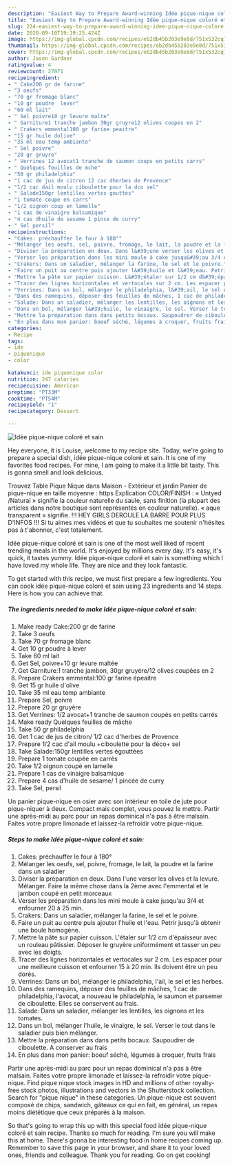 ```yaml
---
description: "Easiest Way to Prepare Award-winning Idée pique-nique coloré et sain"
title: "Easiest Way to Prepare Award-winning Idée pique-nique coloré et sain"
slug: 224-easiest-way-to-prepare-award-winning-idee-pique-nique-colore-et-sain
date: 2020-09-10T19:19:25.424Z
image: https://img-global.cpcdn.com/recipes/eb2db45b203e9e8d/751x532cq70/idee-pique-nique-colore-et-sain-photo-principale-de-la-recette.jpg
thumbnail: https://img-global.cpcdn.com/recipes/eb2db45b203e9e8d/751x532cq70/idee-pique-nique-colore-et-sain-photo-principale-de-la-recette.jpg
cover: https://img-global.cpcdn.com/recipes/eb2db45b203e9e8d/751x532cq70/idee-pique-nique-colore-et-sain-photo-principale-de-la-recette.jpg
author: Jason Gardner
ratingvalue: 4
reviewcount: 27071
recipeingredient:
- " Cake200 gr de farine"
- "3 oeufs"
- "70 gr fromage blanc"
- "10 gr poudre  lever"
- "60 ml lait"
- " Sel poivre10 gr levure malte"
- " Garniture1 tranche jambon 30gr gruyre12 olives coupes en 2"
- " Crakers emmental100 gr farine peaitre"
- "15 gr huile dolive"
- "35 ml eau temp ambiante"
- " Sel poivre"
- "20 gr gruyre"
- " Verrines 12 avocat1 tranche de saumon coups en petits carrs"
- " Quelques feuilles de mche"
- "50 gr philadelphia"
- "1 cac de jus de citron 12 cac dherbes de Provence"
- "1/2 cac dail moulu ciboulette pour la dco sel"
- " Salade150gr lentilles vertes gouttes"
- "1 tomate coupe en carrs"
- "1/2 oignon coup en lamelle"
- "1 cas de vinaigre balsamique"
- "4 cas dhuile de sesame 1 pince de curry"
- " Sel persil"
recipeinstructions:
- "Cakes: préchauffer le four à 180°"
- "Mélanger les oeufs, sel, poivre, fromage, le lait, la poudre et la farine dans un saladier"
- "Diviser la préparation en deux. Dans l&#39;une verser les olives et la levure. Mélanger. Faire la même chose dans la 2ème avec l&#39;emmental et le jambon coupé en petit morceaux"
- "Verser les préparation dans les mini moule à cake jusqu&#39;au 3/4 et enfourner 20 à 25 min."
- "Crakers: Dans un saladier, mélanger la farine, le sel et le poivre."
- "Faire un puit au centre puis ajouter l&#39;huile et l&#39;eau. Petrir jusqu&#39;à obtenir une boule homogène."
- "Mettre la pâte sur papier cuisson. L&#39;étaler sur 1/2 cm d&#39;épaisseur avec un rouleau pâtissier. Déposer le gruyère uniformément et tasser un peu avec les doigts."
- "Tracer des lignes horizontales et vertocales sur 2 cm. Les espacer pour une meilleure cuisson et enfourner 15 à 20 min. Ils doivent être un peu dorés."
- "Verrines: Dans un bol, mélanger le philadelphia, l&#39;ail, le sel et les herbes."
- "Dans des ramequins, déposer des feuilles de mâches, 1 cac de philadelphia, l&#39;avocat, a nouveau le philadelphia, le saumon et parsemer de ciboulette. Elles se conservent au frais."
- "Salade: Dans un saladier, mélanger les lentilles, les oignons et les tomates."
- "Dans un bol, mélanger l&#39;huile, le vinaigre, le sel. Verser le tout dans le saladier puis bien mélanger."
- "Mettre la préparation dans dans petits bocaux. Saupoudrer de ciboulette. A conserver au frais"
- "En plus dans mon panier: boeuf séché, légumes à croquer, fruits frais"
categories:
- Recipe
tags:
- ide
- piquenique
- color

katakunci: ide piquenique color 
nutrition: 247 calories
recipecuisine: American
preptime: "PT33M"
cooktime: "PT54M"
recipeyield: "1"
recipecategory: Dessert

---
```



![Idée pique-nique coloré et sain](https://img-global.cpcdn.com/recipes/eb2db45b203e9e8d/751x532cq70/idee-pique-nique-colore-et-sain-photo-principale-de-la-recette.jpg)

Hey everyone, it is Louise, welcome to my recipe site. Today, we're going to prepare a special dish, idée pique-nique coloré et sain. It is one of my favorites food recipes. For mine, I am going to make it a little bit tasty. This is gonna smell and look delicious.

Trouvez Table Pique Nique dans Maison - Extérieur et jardin Panier de pique-nique en taille moyenne : https Explication COLOR/FINISH : « Untyed /Natural » signifie la couleur naturelle du saule, sans finition (la plupart des articles dans notre boutique sont représentés en couleur naturelle). « aque transparent » signifie. !!! HEY GIRLS DEROULE LA BARRE POUR PLUS D&#39;INFOS !!! Si tu aimes mes vidéos et que tu souhaites me soutenir n&#39;hésites pas à t&#39;abonner, c&#39;est totalement.

Idée pique-nique coloré et sain is one of the most well liked of recent trending meals in the world. It's enjoyed by millions every day. It's easy, it's quick, it tastes yummy. Idée pique-nique coloré et sain is something which I have loved my whole life. They are nice and they look fantastic.


To get started with this recipe, we must first prepare a few ingredients. You can cook idée pique-nique coloré et sain using 23 ingredients and 14 steps. Here is how you can achieve that.

<!--inarticleads1-->

##### The ingredients needed to make Idée pique-nique coloré et sain:

1. Make ready  Cake:200 gr de farine
1. Take 3 oeufs
1. Take 70 gr fromage blanc
1. Get 10 gr poudre à lever
1. Take 60 ml lait
1. Get  Sel, poivre+10 gr levure maltée
1. Get  Garniture:1 tranche jambon, 30gr gruyére/12 olives coupées en 2
1. Prepare  Crakers emmental:100 gr farine épeaitre
1. Get 15 gr huile d&#39;olive
1. Take 35 ml eau temp ambiante
1. Prepare  Sel, poivre
1. Prepare 20 gr gruyère
1. Get  Verrines: 1/2 avocat+1 tranche de saumon coupés en petits carrés
1. Make ready  Quelques feuilles de mâche
1. Take 50 gr philadelphia
1. Get 1 cac de jus de citron/ 1/2 cac d&#39;herbes de Provence
1. Prepare 1/2 cac d&#39;ail moulu +ciboulette pour la déco+ sel
1. Take  Salade:150gr lentilles vertes égouttées
1. Prepare 1 tomate coupée en carrés
1. Take 1/2 oignon coupé en lamelle
1. Prepare 1 cas de vinaigre balsamique
1. Prepare 4 cas d&#39;huile de sesame/ 1 pincée de curry
1. Take  Sel, persil


Un panier pique-nique en osier avec son intérieur en toile de jute pour pique-niquer à deux. Compact mais complet, vous pouvez le mettre. Partir une après-midi au parc pour un repas dominical n&#39;a pas à être malsain. Faites votre propre limonade et laissez-la refroidir votre pique-nique. 

<!--inarticleads2-->

##### Steps to make Idée pique-nique coloré et sain:

1. Cakes: préchauffer le four à 180°
1. Mélanger les oeufs, sel, poivre, fromage, le lait, la poudre et la farine dans un saladier
1. Diviser la préparation en deux. Dans l&#39;une verser les olives et la levure. Mélanger. Faire la même chose dans la 2ème avec l&#39;emmental et le jambon coupé en petit morceaux
1. Verser les préparation dans les mini moule à cake jusqu&#39;au 3/4 et enfourner 20 à 25 min.
1. Crakers: Dans un saladier, mélanger la farine, le sel et le poivre.
1. Faire un puit au centre puis ajouter l&#39;huile et l&#39;eau. Petrir jusqu&#39;à obtenir une boule homogène.
1. Mettre la pâte sur papier cuisson. L&#39;étaler sur 1/2 cm d&#39;épaisseur avec un rouleau pâtissier. Déposer le gruyère uniformément et tasser un peu avec les doigts.
1. Tracer des lignes horizontales et vertocales sur 2 cm. Les espacer pour une meilleure cuisson et enfourner 15 à 20 min. Ils doivent être un peu dorés.
1. Verrines: Dans un bol, mélanger le philadelphia, l&#39;ail, le sel et les herbes.
1. Dans des ramequins, déposer des feuilles de mâches, 1 cac de philadelphia, l&#39;avocat, a nouveau le philadelphia, le saumon et parsemer de ciboulette. Elles se conservent au frais.
1. Salade: Dans un saladier, mélanger les lentilles, les oignons et les tomates.
1. Dans un bol, mélanger l&#39;huile, le vinaigre, le sel. Verser le tout dans le saladier puis bien mélanger.
1. Mettre la préparation dans dans petits bocaux. Saupoudrer de ciboulette. A conserver au frais
1. En plus dans mon panier: boeuf séché, légumes à croquer, fruits frais


Partir une après-midi au parc pour un repas dominical n&#39;a pas à être malsain. Faites votre propre limonade et laissez-la refroidir votre pique-nique. Find pique nique stock images in HD and millions of other royalty-free stock photos, illustrations and vectors in the Shutterstock collection. Search for &#34;pique nique&#34; in these categories. Un pique-nique est souvent composé de chips, sandwich, gâteaux ce qui en fait, en général, un repas moins diététique que ceux préparés à la maison. 

So that's going to wrap this up with this special food idée pique-nique coloré et sain recipe. Thanks so much for reading. I'm sure you will make this at home. There's gonna be interesting food in home recipes coming up. Remember to save this page in your browser, and share it to your loved ones, friends and colleague. Thank you for reading. Go on get cooking!
